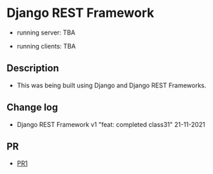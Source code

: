 # Django REST Framework

- running server: TBA

- running clients: TBA

## Description

- This was being built using Django and Django REST Frameworks.

## Change log

- Django REST Framework v1 "feat: completed class31" 21-11-2021

## PR

- [PR1](https://github.com/Moha-AlHanbali/drf-api/pull/1)

